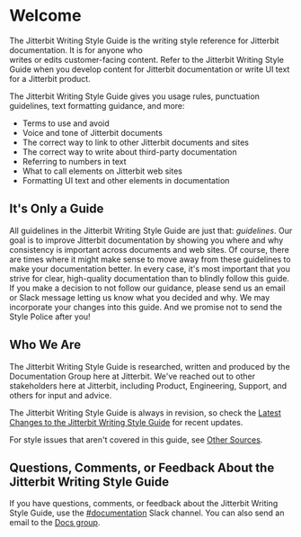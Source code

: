 ﻿# Welcome
The Jitterbit Writing Style Guide is the writing style reference for Jitterbit documentation. It is for anyone who  
writes or edits customer-facing content. Refer to the Jitterbit Writing Style Guide when you develop content for
Jitterbit documentation or write UI text for a Jitterbit product.

The Jitterbit Writing Style Guide gives you usage rules, punctuation guidelines, text formatting guidance, and more:

* Terms to use and avoid
* Voice and tone of Jitterbit documents
* The correct way to link to other Jitterbit documents and sites
* The correct way to write about third-party documentation
* Referring to numbers in text
* What to call elements on Jitterbit web sites
* Formatting UI text and other elements in documentation

## It's Only a Guide
All guidelines in the Jitterbit Writing Style Guide are just that: *guidelines*. Our goal is to improve Jitterbit
documentation by showing you where and why consistency is important across documents and web sites. Of course, there
are times where it might make sense to move away from these guidelines to make your documentation better. In every
case, it's most important that you strive for clear, high-quality documentation than to blindly follow this guide.
If you make a decision to not follow our guidance, please send us an email or Slack message letting us know what you
decided and why. We may incorporate your changes into this guide. And we promise not to send the Style Police after
you!

## Who We Are
The Jitterbit Writing Style Guide is researched, written and produced by the Documentation Group here at Jitterbit.
We've reached out to other stakeholders here at Jitterbit, including Product, Engineering, Support, and others for
input and advice.

The Jitterbit Writing Style Guide is always in revision, so check the
[Latest Changes to the Jitterbit Writing Style Guide](changes.md) for recent updates.

For style issues that aren't covered in this guide, see [Other Sources](othersources.md).

## Questions, Comments, or Feedback About the Jitterbit Writing Style Guide
If you have questions, comments, or feedback about the Jitterbit Writing Style Guide, use the
[#documentation](https://jitterbit.slack.com/archives/C3C13JL1H) Slack channel. You can also send an email to the
[Docs group](mailto:docs@jitterbit.com).
